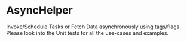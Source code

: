 # AsyncHelper
Invoke/Schedule Tasks or Fetch Data asynchronously using tags/flags.
<br>
Please look into the Unit tests for all the use-cases and examples.
